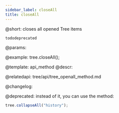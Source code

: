 ```yaml
---
sidebar_label: closeAll
title: closeAll
---          
```


@short: closes all opened Tree items

```tododeprecated ``` 

@params:

@example:
tree.closeAll();


@template: api_method
@descr:



@relatedapi:
tree/api/tree_openall_method.md


@changelog:

@deprecated: instead of it, you can use the [](tree/api/tree_collapseall_method.md) method:
~~~js
tree.collapseAll("history");
~~~


